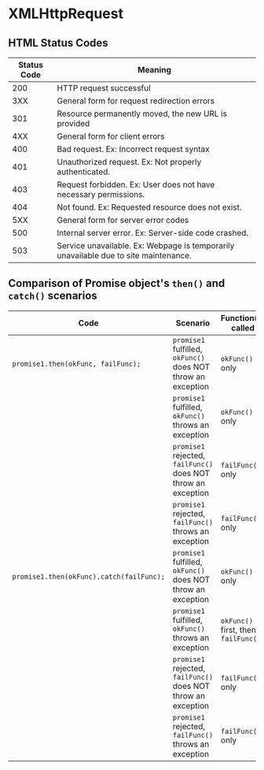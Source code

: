 # XMLHttpRequest
## HTML Status Codes
| Status Code | Meaning                                                                              |
|-------------|--------------------------------------------------------------------------------------|
| 200         | HTTP request successful                                                              |
| 3XX         | General form for request redirection errors                                          |
| 301         | Resource permanently moved, the new URL is provided                                  |
| 4XX         | General form for client errors                                                       |
| 400         | Bad request. Ex: Incorrect request syntax                                            |
| 401         | Unauthorized request. Ex: Not properly authenticated.                                |
| 403         | Request forbidden. Ex: User does not have necessary permissions.                     |
| 404         | Not found. Ex: Requested resource does not exist.                                    |
| 5XX         | General form for server error codes                                                  |
| 500         | Internal server error. Ex: Server-side code crashed.                                 |
| 503         | Service unavailable. Ex: Webpage is temporarily unavailable due to site maintenance. |

## Comparison of Promise object's `then()` and `catch()` scenarios
| Code                                     | Scenario                                                        | Function(s) called                  | Uncaught exception?  |
|------------------------------------------|-----------------------------------------------------------------|-------------------------------------|----------------------|
| `promise1.then(okFunc, failFunc);`       | `promise1` fulfilled, `okFunc()` does NOT throw an exception    | `okFunc()` only                     | No                   |
|                                          | `promise1` fulfilled, `okFunc()` throws an exception            | `okFunc()` only                     | Yes                  |
|                                          | `promise1` rejected, `failFunc()` does NOT throw an exception   | `failFunc()` only                   | No                   |
|                                          | `promise1` rejected, `failFunc()` throws an exception           | `failFunc()` only                   | Yes                  |
| `promise1.then(okFunc).catch(failFunc);` | `promise1` fulfilled, `okFunc()` does NOT throw an exception    | `okFunc()` only                     | No                   |
|                                          | `promise1` fulfilled, `okFunc()` throws an exception            | `okFunc()` first, then `failFunc()` | No                   |
|                                          | `promise1` rejected, `failFunc()` does NOT throw an exception   | `failFunc()` only                   | No                   |
|                                          | `promise1` rejected, `failFunc()` throws an exception           | `failFunc()` only                   | Yes                  |
